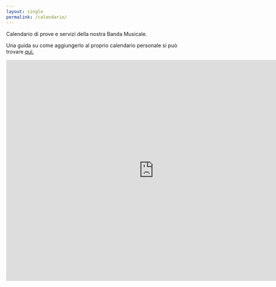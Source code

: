 ```yaml
---
layout: single
permalink: /calendario/
---
```

Calendario di prove e servizi della nostra Banda Musicale.

Una guida su come aggiungerlo al proprio calendario personale si può trovare [qui.](/Nuovo-calendario-servizi-online/)

<iframe src="https://calendar.google.com/calendar/embed?src=ds351jsh5pjpa541iq56onaark%40group.calendar.google.com&ctz=Europe/Rome" style="border: 0" width="800" height="600" frameborder="0" scrolling="no"></iframe>
